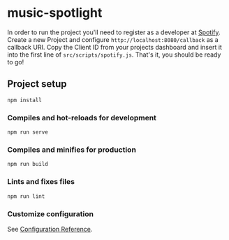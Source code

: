 # music-spotlight
In order to run the project you'll need to register as a developer at [Spotify](https://developer.spotify.com). Create a new Project and configure `http://localhost:8080/callback` as a callback URI. Copy the Client ID from your projects dashboard and insert it into the first line of `src/scripts/spotify.js`. That's it, you should be ready to go!

## Project setup
```
npm install
```

### Compiles and hot-reloads for development
```
npm run serve
```

### Compiles and minifies for production
```
npm run build
```

### Lints and fixes files
```
npm run lint
```

### Customize configuration
See [Configuration Reference](https://cli.vuejs.org/config/).
